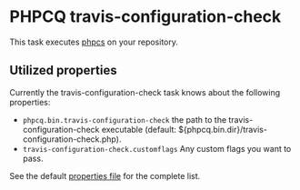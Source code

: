 PHPCQ travis-configuration-check
================================

This task executes [phpcs](https://github.com/phpcq/travis-configuration-check) on
your repository.

Utilized properties
-------------------

Currently the travis-configuration-check task knows about the following properties:
* `phpcq.bin.travis-configuration-check` the path to the travis-configuration-check executable (default: ${phpcq.bin.dir}/travis-configuration-check.php).
* `travis-configuration-check.customflags` Any custom flags you want to pass.

See the default [properties file](default.properties) for the complete list.
